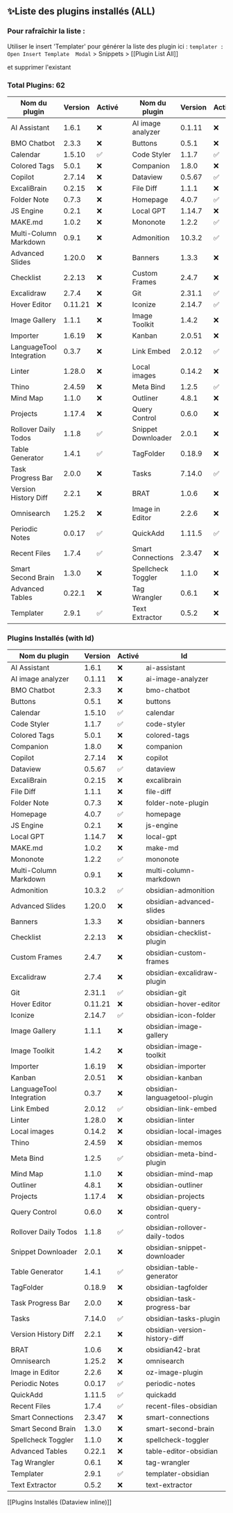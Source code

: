 ## ✨Liste des plugins installés (ALL)
### Pour rafraîchir la liste :
Utiliser  le  insert 'Templater' pour générer la liste des plugin ici : 
`templater : Open Insert Template  Modal`   > Snippets >  [[Plugin List All]]

et supprimer l'existant

### Total Plugins: 62 
| Nom du plugin | Version | Activé | | Nom du plugin | Version | Activé |
|---------------|---------|--------|-|---------------|---------|--------|
| AI Assistant | 1.6.1 | ❌ || AI image analyzer | 0.1.11 | ❌ |
| BMO Chatbot | 2.3.3 | ❌ || Buttons | 0.5.1 | ❌ |
| Calendar | 1.5.10 | ✅ || Code Styler | 1.1.7 | ✅ |
| Colored Tags | 5.0.1 | ❌ || Companion | 1.8.0 | ❌ |
| Copilot | 2.7.14 | ❌ || Dataview | 0.5.67 | ✅ |
| ExcaliBrain | 0.2.15 | ❌ || File Diff | 1.1.1 | ❌ |
| Folder Note | 0.7.3 | ❌ || Homepage | 4.0.7 | ✅ |
| JS Engine | 0.2.1 | ❌ || Local GPT | 1.14.7 | ❌ |
| MAKE.md | 1.0.2 | ❌ || Mononote | 1.2.2 | ✅ |
| Multi-Column Markdown | 0.9.1 | ❌ || Admonition | 10.3.2 | ✅ |
| Advanced Slides | 1.20.0 | ❌ || Banners | 1.3.3 | ❌ |
| Checklist | 2.2.13 | ❌ || Custom Frames | 2.4.7 | ❌ |
| Excalidraw | 2.7.4 | ❌ || Git | 2.31.1 | ✅ |
| Hover Editor | 0.11.21 | ❌ || Iconize | 2.14.7 | ✅ |
| Image Gallery | 1.1.1 | ❌ || Image Toolkit | 1.4.2 | ❌ |
| Importer | 1.6.19 | ❌ || Kanban | 2.0.51 | ❌ |
| LanguageTool Integration | 0.3.7 | ❌ || Link Embed | 2.0.12 | ✅ |
| Linter | 1.28.0 | ❌ || Local images | 0.14.2 | ❌ |
| Thino | 2.4.59 | ❌ || Meta Bind | 1.2.5 | ✅ |
| Mind Map | 1.1.0 | ❌ || Outliner | 4.8.1 | ❌ |
| Projects | 1.17.4 | ❌ || Query Control | 0.6.0 | ❌ |
| Rollover Daily Todos | 1.1.8 | ✅ || Snippet Downloader | 2.0.1 | ❌ |
| Table Generator | 1.4.1 | ✅ || TagFolder | 0.18.9 | ❌ |
| Task Progress Bar | 2.0.0 | ❌ || Tasks | 7.14.0 | ✅ |
| Version History Diff | 2.2.1 | ❌ || BRAT | 1.0.6 | ❌ |
| Omnisearch | 1.25.2 | ❌ || Image in Editor | 2.2.6 | ❌ |
| Periodic Notes | 0.0.17 | ✅ || QuickAdd | 1.11.5 | ✅ |
| Recent Files | 1.7.4 | ✅ || Smart Connections | 2.3.47 | ❌ |
| Smart Second Brain | 1.3.0 | ❌ || Spellcheck Toggler | 1.1.0 | ❌ |
| Advanced Tables | 0.22.1 | ❌ || Tag Wrangler | 0.6.1 | ❌ |
| Templater | 2.9.1 | ✅ || Text Extractor | 0.5.2 | ❌ |


### Plugins Installés (with Id)
| Nom du plugin | Version | Activé | Id |
|---------------|---------|--------|--|
| AI Assistant | 1.6.1 | ❌ | ai-assistant |
| AI image analyzer | 0.1.11 | ❌ | ai-image-analyzer |
| BMO Chatbot | 2.3.3 | ❌ | bmo-chatbot |
| Buttons | 0.5.1 | ❌ | buttons |
| Calendar | 1.5.10 | ✅ | calendar |
| Code Styler | 1.1.7 | ✅ | code-styler |
| Colored Tags | 5.0.1 | ❌ | colored-tags |
| Companion | 1.8.0 | ❌ | companion |
| Copilot | 2.7.14 | ❌ | copilot |
| Dataview | 0.5.67 | ✅ | dataview |
| ExcaliBrain | 0.2.15 | ❌ | excalibrain |
| File Diff | 1.1.1 | ❌ | file-diff |
| Folder Note | 0.7.3 | ❌ | folder-note-plugin |
| Homepage | 4.0.7 | ✅ | homepage |
| JS Engine | 0.2.1 | ❌ | js-engine |
| Local GPT | 1.14.7 | ❌ | local-gpt |
| MAKE.md | 1.0.2 | ❌ | make-md |
| Mononote | 1.2.2 | ✅ | mononote |
| Multi-Column Markdown | 0.9.1 | ❌ | multi-column-markdown |
| Admonition | 10.3.2 | ✅ | obsidian-admonition |
| Advanced Slides | 1.20.0 | ❌ | obsidian-advanced-slides |
| Banners | 1.3.3 | ❌ | obsidian-banners |
| Checklist | 2.2.13 | ❌ | obsidian-checklist-plugin |
| Custom Frames | 2.4.7 | ❌ | obsidian-custom-frames |
| Excalidraw | 2.7.4 | ❌ | obsidian-excalidraw-plugin |
| Git | 2.31.1 | ✅ | obsidian-git |
| Hover Editor | 0.11.21 | ❌ | obsidian-hover-editor |
| Iconize | 2.14.7 | ✅ | obsidian-icon-folder |
| Image Gallery | 1.1.1 | ❌ | obsidian-image-gallery |
| Image Toolkit | 1.4.2 | ❌ | obsidian-image-toolkit |
| Importer | 1.6.19 | ❌ | obsidian-importer |
| Kanban | 2.0.51 | ❌ | obsidian-kanban |
| LanguageTool Integration | 0.3.7 | ❌ | obsidian-languagetool-plugin |
| Link Embed | 2.0.12 | ✅ | obsidian-link-embed |
| Linter | 1.28.0 | ❌ | obsidian-linter |
| Local images | 0.14.2 | ❌ | obsidian-local-images |
| Thino | 2.4.59 | ❌ | obsidian-memos |
| Meta Bind | 1.2.5 | ✅ | obsidian-meta-bind-plugin |
| Mind Map | 1.1.0 | ❌ | obsidian-mind-map |
| Outliner | 4.8.1 | ❌ | obsidian-outliner |
| Projects | 1.17.4 | ❌ | obsidian-projects |
| Query Control | 0.6.0 | ❌ | obsidian-query-control |
| Rollover Daily Todos | 1.1.8 | ✅ | obsidian-rollover-daily-todos |
| Snippet Downloader | 2.0.1 | ❌ | obsidian-snippet-downloader |
| Table Generator | 1.4.1 | ✅ | obsidian-table-generator |
| TagFolder | 0.18.9 | ❌ | obsidian-tagfolder |
| Task Progress Bar | 2.0.0 | ❌ | obsidian-task-progress-bar |
| Tasks | 7.14.0 | ✅ | obsidian-tasks-plugin |
| Version History Diff | 2.2.1 | ❌ | obsidian-version-history-diff |
| BRAT | 1.0.6 | ❌ | obsidian42-brat |
| Omnisearch | 1.25.2 | ❌ | omnisearch |
| Image in Editor | 2.2.6 | ❌ | oz-image-plugin |
| Periodic Notes | 0.0.17 | ✅ | periodic-notes |
| QuickAdd | 1.11.5 | ✅ | quickadd |
| Recent Files | 1.7.4 | ✅ | recent-files-obsidian |
| Smart Connections | 2.3.47 | ❌ | smart-connections |
| Smart Second Brain | 1.3.0 | ❌ | smart-second-brain |
| Spellcheck Toggler | 1.1.0 | ❌ | spellcheck-toggler |
| Advanced Tables | 0.22.1 | ❌ | table-editor-obsidian |
| Tag Wrangler | 0.6.1 | ❌ | tag-wrangler |
| Templater | 2.9.1 | ✅ | templater-obsidian |
| Text Extractor | 0.5.2 | ❌ | text-extractor |




[[Plugins Installés (Dataview inline)]]

